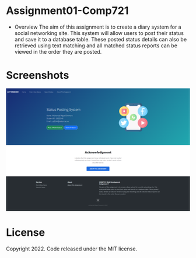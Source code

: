 # Assignment01-Comp721
- Overview
The aim of this assignment is to create a diary system for a social networking site. This system will allow users
to post their status and save it to a database table. These posted status details can also be retrieved using
text matching and all matched status reports can be viewed in the order they are posted.

# Screenshots
![Screenshot 1](https://github.com/MiguelEmmara-ai/Assignment01-Comp721/blob/master/screenshots/screencapture-localhost-assignment01.png)

# License
Copyright 2022. Code released under the MIT license.
